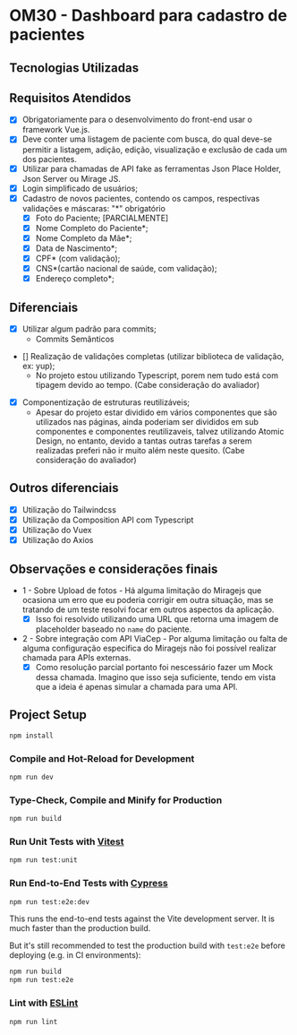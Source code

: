 # OM30 - Dashboard para cadastro de pacientes

## Tecnologias Utilizadas

## Requisitos Atendidos
- [x]  Obrigatoriamente para o desenvolvimento do front-end usar o framework Vue.js.
- [x]  Deve conter uma listagem de paciente com busca, do qual deve-se permitir a listagem, adição, edição, visualização e exclusão de cada um dos pacientes.
- [x]  Utilizar para chamadas de API fake as ferramentas Json Place Holder, Json Server ou Mirage JS.
- [x]  Login simplificado de usuários;
- [x] Cadastro de novos pacientes, contendo os campos, respectivas validações e máscaras: "*" obrigatório
  - [x] Foto do Paciente; [PARCIALMENTE]
  - [x] Nome Completo do Paciente*;
  - [x] Nome Completo da Mãe*;
  - [x] Data de Nascimento*;
  - [x] CPF* (com validação);
  - [x] CNS*(cartão nacional de saúde, com validação);
  - [x] Endereço completo*;

## Diferenciais
- [x] Utilizar algum padrão para commits;
  - Commits Semânticos
- [] Realização de validações completas (utilizar biblioteca de validação, ex: yup);
  - No projeto estou utilizando Typescript, porem nem tudo está com tipagem devido ao tempo. (Cabe consideração do avaliador)
- [x] Componentização de estruturas reutilizáveis;
  - Apesar do projeto estar dividido em vários componentes que são utilizados nas páginas, ainda poderiam ser divididos em sub componentes e componentes reutilizaveis, talvez utilizando Atomic Design, no entanto, devido a tantas outras tarefas a serem realizadas preferi não ir muito além neste quesito. (Cabe consideração do avaliador)

## Outros diferenciais

- [x] Utilização do Tailwindcss
- [x] Utilização da Composition API com Typescript
- [x] Utilização do Vuex
- [x] Utilização do Axios
## Observações e considerações finais

- 1 - Sobre Upload de fotos - Há alguma limitação do Miragejs que ocasiona um erro que eu poderia corrigir em outra situação, mas se tratando de um teste resolvi focar em outros aspectos da aplicação.
  - [x] Isso foi resolvido utilizando uma URL que retorna uma imagem de placeholder baseado no `name` do paciente.
- 2 - Sobre integração com API ViaCep - Por alguma limitação ou falta de alguma configuração especifica do Miragejs não foi possível realizar chamada para APIs externas.
  - [x] Como resolução parcial portanto foi nescessário fazer um Mock dessa chamada. Imagino que isso seja suficiente, tendo em vista que a ideia é apenas simular a chamada para uma API.

## Project Setup

```sh
npm install
```

### Compile and Hot-Reload for Development

```sh
npm run dev
```

### Type-Check, Compile and Minify for Production

```sh
npm run build
```

### Run Unit Tests with [Vitest](https://vitest.dev/)

```sh
npm run test:unit
```

### Run End-to-End Tests with [Cypress](https://www.cypress.io/)

```sh
npm run test:e2e:dev
```

This runs the end-to-end tests against the Vite development server.
It is much faster than the production build.

But it's still recommended to test the production build with `test:e2e` before deploying (e.g. in CI environments):

```sh
npm run build
npm run test:e2e
```

### Lint with [ESLint](https://eslint.org/)

```sh
npm run lint
```
